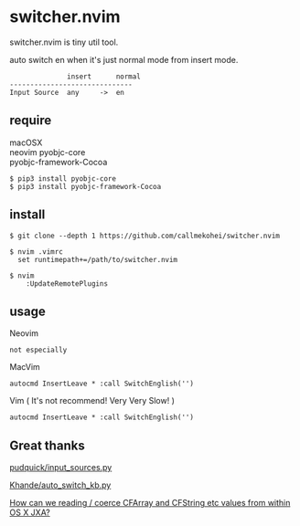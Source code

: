 # switcher.nvim

switcher.nvim is tiny util tool.

auto switch en when it's just normal mode from insert mode.

```
              insert      normal
------------------------------
Input Source  any     ->  en
```

## require

macOSX  
neovim
pyobjc-core  
pyobjc-framework-Cocoa  

```
$ pip3 install pyobjc-core
$ pip3 install pyobjc-framework-Cocoa
```

## install

```
$ git clone --depth 1 https://github.com/callmekohei/switcher.nvim

$ nvim .vimrc
  set runtimepath+=/path/to/switcher.nvim

$ nvim
    :UpdateRemotePlugins

```

## usage

Neovim
```
not especially
```

MacVim
```
autocmd InsertLeave * :call SwitchEnglish('')
```

Vim ( It's not recommend! Very Very Slow! )
```
autocmd InsertLeave * :call SwitchEnglish('')
```

## Great thanks

[pudquick/input_sources.py](https://gist.github.com/pudquick/cff1ecdc02b4cabe5aa0dc6919d97c6d)

[Khande/auto_switch_kb.py](https://gist.github.com/Khande/76f24ba90607fb5d54185bd8e4520de6)

[How can we reading / coerce CFArray and CFString etc values from within OS X JXA?](https://stackoverflow.com/a/35007079)
